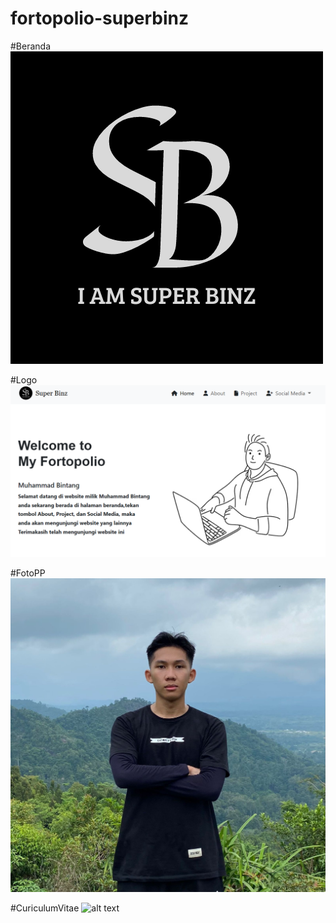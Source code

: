 # fortopolio-superbinz

#Beranda
![alt text](https://github.com/Binzqt/fortopolio-superbinz/blob/main/LOGO%20DEWEK.png?raw=true)

#Logo
![alt text](https://github.com/Binzqt/fortopolio-superbinz/blob/main/Cuplikan%20layar%202024-07-27%20133820.png?raw=true)

#FotoPP
![alt text](https://github.com/Binzqt/fortopolio-superbinz/blob/main/Gambar%20WhatsApp%202024-07-18%20pukul%2015.32.28_bc25eb7e.jpg?raw=true)

#CuriculumVitae
![alt text](https://github.com/Binzqt/fortopolio-superbinz/blob/main/?raw=true)
